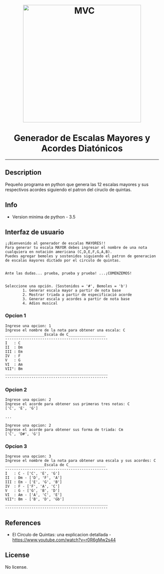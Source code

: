 <h1 align="center">
<br>
  <img src="https://images.squarespace-cdn.com/content/v1/56c240a0d51cd440f4c3f6ca/1605347300629-TR8LONJMS1YM7ZA6KNYA/circulo-de-quintas.jpg" alt="MVC" width="386" height="384">
<br>
<br>
Generador de Escalas Mayores y Acordes Diatónicos
</h1>

<hr />
<!-- @import "[TOC]" {cmd="toc" depthFrom=1 depthTo=6 orderedList=false} -->


## Description
Pequeño programa en python que genera las 12 escalas mayores y sus respectivos acordes siguiendo el patron del ciruclo de quintas. 

## Info

 - Version minima de python - 3.5

## Interfaz de usuario

```
¡¡Bienvenido al generador de escalas MAYORES!!
Para generar tu escala MAYOR debes ingresar el nombre de una nota cualquiera en notación americana (C,D,E,F,G,A,B).
Puedes agregar bemoles y sostenidos siguiendo el patron de generacion de escalas mayores dictado por el circulo de quintas.


Ante las dudas... prueba, prueba y prueba! ...¡COMENZEMOS!


Seleccione una opción. (Sostenidos = '#', Bemoles = 'b')
        1. Generar escala mayor a partir de nota base
        2. Mostrar triada a partir de especificació acorde
        3. Generar escala y acordes a partir de nota base
        4. Adios musical
```

### Opcion 1
```
Ingrese una opcion: 1
Ingrese el nombre de la nota para obtener una escala: C
__________________Escala de C_________________
-----------------------------------------------
I   : C
II  : Dm
III : Em
IV  : F
V   : G
VI  : Am
VII°: Bm
_______________________________________________
-----------------------------------------------
```

### Opcion 2
```
Ingrese una opcion: 2
Ingrese el acorde para obtener sus primeras tres notas: C
['C', 'E', 'G']

...

Ingrese una opcion: 2
Ingrese el acorde para obtener sus forma de triada: Cm
['C', 'D#', 'G']
```

### Opcion 3
```
Ingrese una opcion: 3
Ingrese el nombre de la nota para obtener una escala y sus acordes: C
__________________Escala de C_________________
-----------------------------------------------
I   : C - ['C', 'E', 'G']
II  : Dm - ['D', 'F', 'A']
III : Em - ['E', 'G', 'B']
IV  : F - ['F', 'A', 'C']
V   : G - ['G', 'B', 'D']
VI  : Am - ['A', 'C', 'E']
VII°: Bm - ['B', 'D', 'Gb']
_______________________________________________
-----------------------------------------------
```

## References
 - El Circulo de Quintas: una explicacion detallada - https://www.youtube.com/watch?v=r0R6gMw2s44 

## License
No license.
